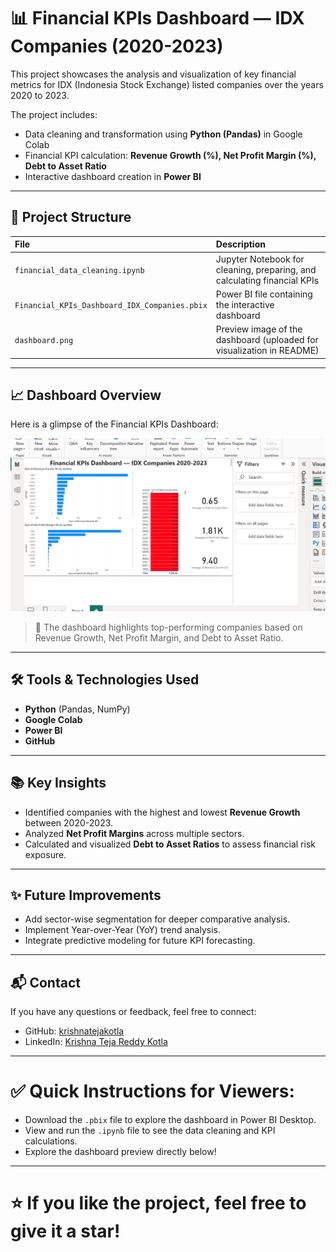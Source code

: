 # 📊 Financial KPIs Dashboard — IDX Companies (2020-2023)

This project showcases the analysis and visualization of key financial metrics for IDX (Indonesia Stock Exchange) listed companies over the years 2020 to 2023.

The project includes:
- Data cleaning and transformation using **Python (Pandas)** in Google Colab
- Financial KPI calculation: **Revenue Growth (%), Net Profit Margin (%), Debt to Asset Ratio**
- Interactive dashboard creation in **Power BI**

---

## 🚀 Project Structure

| File | Description |
|:-----|:------------|
| `financial_data_cleaning.ipynb` | Jupyter Notebook for cleaning, preparing, and calculating financial KPIs |
| `Financial_KPIs_Dashboard_IDX_Companies.pbix` | Power BI file containing the interactive dashboard |
| `dashboard.png` | Preview image of the dashboard (uploaded for visualization in README) |

---

## 📈 Dashboard Overview

Here is a glimpse of the Financial KPIs Dashboard:

![Dashboard Preview](dashboard.png)

> 📌 The dashboard highlights top-performing companies based on Revenue Growth, Net Profit Margin, and Debt to Asset Ratio.

---

## 🛠️ Tools & Technologies Used
- **Python** (Pandas, NumPy)
- **Google Colab**
- **Power BI**
- **GitHub**

---

## 📚 Key Insights
- Identified companies with the highest and lowest **Revenue Growth** between 2020-2023.
- Analyzed **Net Profit Margins** across multiple sectors.
- Calculated and visualized **Debt to Asset Ratios** to assess financial risk exposure.

---

## ✨ Future Improvements
- Add sector-wise segmentation for deeper comparative analysis.
- Implement Year-over-Year (YoY) trend analysis.
- Integrate predictive modeling for future KPI forecasting.

---

## 📬 Contact
If you have any questions or feedback, feel free to connect:

- GitHub: [krishnatejakotla](https://github.com/krishnatejakotla)
- LinkedIn: [Krishna Teja Reddy Kotla](https://www.linkedin.com/in/krishnatejakotla/)

---

# ✅ Quick Instructions for Viewers:
- Download the `.pbix` file to explore the dashboard in Power BI Desktop.
- View and run the `.ipynb` file to see the data cleaning and KPI calculations.
- Explore the dashboard preview directly below!

---

# ⭐ If you like the project, feel free to give it a **star**!
